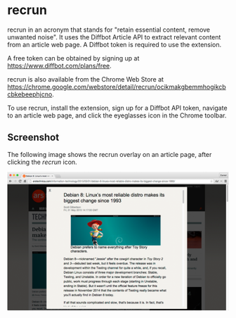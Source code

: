 recrun
======

recrun in an acronym that stands for "retain essential content, remove unwanted noise".
It uses the Diffbot Article API to extract relevant content from an article web page.
A Diffbot token is required to use the extension.

A free token can be obtained by signing up at https://www.diffbot.com/plans/free.

recrun is also available from the Chrome Web Store at
https://chrome.google.com/webstore/detail/recrun/ocikmakgbemmhogikcbcbkebeephjcno.

To use recrun, install the extension, sign up for a Diffbot API token, navigate to an
article web page, and click the eyeglasses icon in the Chrome toolbar.

Screenshot
----------

The following image shows the recrun overlay on an article page, after clicking
the *recrun* icon.

![Screenshot](screenshots/screenshot.png)

